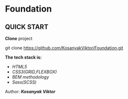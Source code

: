 Foundation
================================================================================

QUICK START 
--------------------------------------------------------------------------------
**Clone** project 

git clone https://github.com/KosanyakViktor/Foundation.git

**The tech stack is:**
* *HTML5*
* *CSS3(GRID,FLEXBOX)*
* *BEM methodology* 
* *Sass(SCSS)*

Author: ***Kosanyak Viktor***
